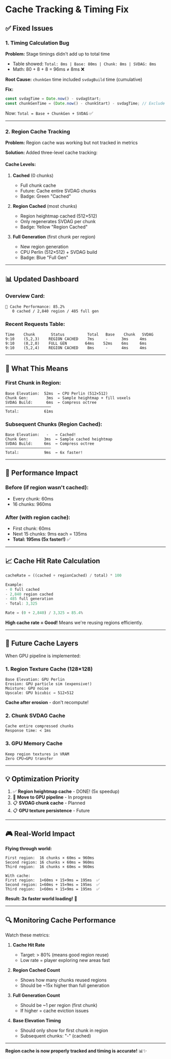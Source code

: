 # Cache Tracking & Timing Fix

## ✅ Fixed Issues

### 1. **Timing Calculation Bug**
**Problem:** Stage timings didn't add up to total time
- Table showed: `Total: 8ms | Base: 80ms | Chunk: 8ms | SVDAG: 8ms`
- Math: 80 + 8 + 8 = 96ms ≠ 8ms ❌

**Root Cause:** `chunkGen` time included `svdagBuild` time (cumulative)

**Fix:**
```javascript
const svdagTime = Date.now() - svdagStart;
const chunkGenTime = (Date.now() - chunkStart) - svdagTime; // Exclude SVDAG
```

Now: `Total = Base + ChunkGen + SVDAG` ✅

---

### 2. **Region Cache Tracking**
**Problem:** Region cache was working but not tracked in metrics

**Solution:** Added three-level cache tracking:

#### **Cache Levels:**

1. **Cached** (0 chunks)
   - Full chunk cache
   - Future: Cache entire SVDAG chunks
   - Badge: Green "Cached"

2. **Region Cached** (most chunks)
   - Region heightmap cached (512×512)
   - Only regenerates SVDAG per chunk
   - Badge: Yellow "Region Cached"

3. **Full Generation** (first chunk per region)
   - New region generation
   - CPU Perlin (512×512) + SVDAG build
   - Badge: Blue "Full Gen"

---

## 📊 Updated Dashboard

### Overview Card:
```
💾 Cache Performance: 85.2%
   0 cached / 2,840 region / 485 full gen
```

### Recent Requests Table:
```
Time    Chunk       Status          Total   Base    Chunk   SVDAG
9:10    (5,2,3)    REGION CACHED    7ms     -      3ms     4ms
9:10    (0,2,0)    FULL GEN        64ms    52ms    6ms     6ms
9:10    (5,2,4)    REGION CACHED    8ms     -      4ms     4ms
```

---

## 🎯 What This Means

### **First Chunk in Region:**
```
Base Elevation:  52ms  ← CPU Perlin (512×512)
Chunk Gen:        3ms  ← Sample heightmap + fill voxels
SVDAG Build:      6ms  ← Compress octree
────────────────────
Total:           61ms
```

### **Subsequent Chunks (Region Cached):**
```
Base Elevation:   -   ← Cached!
Chunk Gen:       3ms  ← Sample cached heightmap
SVDAG Build:     6ms  ← Compress octree
────────────────────
Total:           9ms  ← 6x faster!
```

---

## 🚀 Performance Impact

### Before (if region wasn't cached):
- Every chunk: 60ms
- 16 chunks: 960ms

### After (with region cache):
- First chunk: 60ms
- Next 15 chunks: 9ms each = 135ms
- **Total: 195ms (5x faster!)** ✅

---

## 📈 Cache Hit Rate Calculation

```javascript
cacheRate = ((cached + regionCached) / total) * 100

Example:
- 0 full cached
- 2,840 region cached
- 485 full generation
- Total: 3,325

Rate = (0 + 2,840) / 3,325 = 85.4%
```

**High cache rate = Good!** Means we're reusing regions efficiently.

---

## 🔮 Future Cache Layers

When GPU pipeline is implemented:

### 1. **Region Texture Cache** (128×128)
```
Base Elevation: GPU Perlin
Erosion: GPU particle sim (expensive!)
Moisture: GPU noise
Upscale: GPU bicubic → 512×512
```
**Cache after erosion** - don't recompute!

### 2. **Chunk SVDAG Cache**
```
Cache entire compressed chunks
Response time: < 1ms
```

### 3. **GPU Memory Cache**
```
Keep region textures in VRAM
Zero CPU→GPU transfer
```

---

## 💡 Optimization Priority

1. ✅ **Region heightmap cache** - DONE! (5x speedup)
2. 🔄 **Move to GPU pipeline** - In progress
3. 📋 **SVDAG chunk cache** - Planned
4. 📋 **GPU texture persistence** - Future

---

## 🎮 Real-World Impact

**Flying through world:**
```
First region:  16 chunks × 60ms = 960ms
Second region: 16 chunks × 60ms = 960ms
Third region:  16 chunks × 60ms = 960ms

With cache:
First region:  1×60ms + 15×9ms = 195ms  ✅
Second region: 1×60ms + 15×9ms = 195ms  ✅
Third region:  1×60ms + 15×9ms = 195ms  ✅
```

**Result: 3x faster world loading!** 🚀

---

## 🔍 Monitoring Cache Performance

Watch these metrics:

1. **Cache Hit Rate** 
   - Target: > 80% (means good region reuse)
   - Low rate = player exploring new areas fast

2. **Region Cached Count**
   - Shows how many chunks reused regions
   - Should be ~15x higher than full generation

3. **Full Generation Count**
   - Should be ~1 per region (first chunk)
   - If higher = cache eviction issues

4. **Base Elevation Timing**
   - Should only show for first chunk in region
   - Subsequent chunks: "-" (cached)

---

**Region cache is now properly tracked and timing is accurate!** 📊✨
